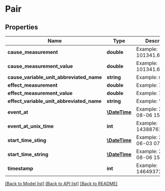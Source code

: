 # Pair

## Properties
Name | Type | Description | Notes
------------ | ------------- | ------------- | -------------
**cause_measurement** | **double** | Example: 101341.66666667 | 
**cause_measurement_value** | **double** | Example: 101341.66666667 | 
**cause_variable_unit_abbreviated_name** | **string** | Example: mg | 
**effect_measurement** | **double** | Example: 7.98 | 
**effect_measurement_value** | **double** | Example: 7.98 | 
**effect_variable_unit_abbreviated_name** | **string** | Example: % | 
**event_at** | [**\DateTime**](\DateTime.md) | Example: 2015-08-06 15:49:02 | [optional] 
**event_at_unix_time** | **int** | Example: 1438876142 | [optional] 
**start_time_sting** | [**\DateTime**](\DateTime.md) | Example: 2016-06-03 07:00:00 | 
**start_time_string** | [**\DateTime**](\DateTime.md) | Example: 2015-08-06 15:49:02 | [optional] 
**timestamp** | **int** | Example: 1464937200 | 

[[Back to Model list]](../README.md#documentation-for-models) [[Back to API list]](../README.md#documentation-for-api-endpoints) [[Back to README]](../README.md)


